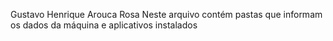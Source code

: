 Gustavo Henrique Arouca Rosa 
Neste arquivo contém pastas que informam os dados da máquina e aplicativos instalados